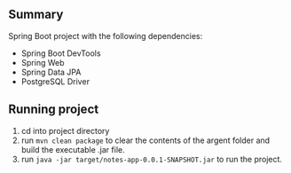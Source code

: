 
## Summary </br>

Spring Boot project with the following dependencies:
<ul>
<li>Spring Boot DevTools</li>
<li>Spring Web</li>
<li>Spring Data JPA</li>
<li>PostgreSQL Driver</li>
</ul>

## Running project

<ol>
<li>cd into project directory</li>
<li>run <code>mvn clean package</code> to clear the contents of the argent folder and build the executable .jar file.</li>
<li>run <code>java -jar target/notes-app-0.0.1-SNAPSHOT.jar</code> to run the project.</li>
</ol>

